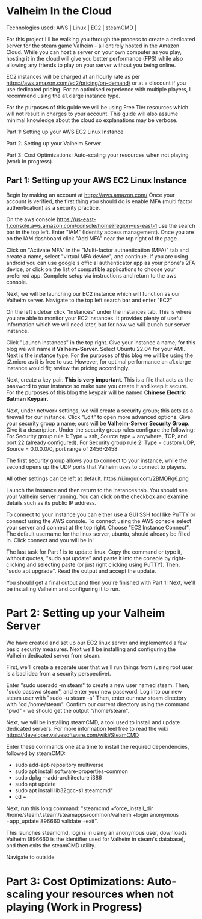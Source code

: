 # Valheim In the Cloud

Technologies used: AWS | Linux | EC2 | steamCMD | 

For this project I'll be walking you through the process to create a dedicated server for the steam game Valheim - all entirely hosted in the Amazon Cloud. While you can host a server on your own computer as you play, hosting it in the cloud will give you better performance (FPS) while also allowing any friends to play on your server without you being online. 

EC2 instances will be charged at an hourly rate as per https://aws.amazon.com/ec2/pricing/on-demand/ or at a discount if you use dedicated pricing. For an optimised experience with multiple players, I recommend using the a1.xlarge instance type. 

For the purposes of this guide we will be using Free Tier resources which will not result in charges to your account. This guide will also assume minimal knowledge about the cloud so explanations may be verbose.

Part 1: Setting up your AWS EC2 Linux Instance

Part 2: Setting up your Valheim Server

Part 3: Cost Optimizations: Auto-scaling your resources when not playing (work in progress)

## Part 1: Setting up your AWS EC2 Linux Instance

Begin by making an account at  https://aws.amazon.com/ 
Once your account is verified, the first thing you should do is enable MFA (multi factor authentication) as a security practice. 

On the aws console https://us-east-1.console.aws.amazon.com/console/home?region=us-east-1 use the search bar in the top left. Enter "IAM" (Identity access management). Once you are on the IAM dashboard click "Add MFA" near the top right of the page. 

Click on "Activate MFA" in the "Multi-factor authentication (MFA)" tab and create a name, select "virtual MFA device", and continue. If you are using android you can use google's official authenticator app as your phone's 2FA device, or click on the list of compatible applications to choose your preferred app. Complete setup via instructions and return to the aws console.

Next, we will be launching our EC2 instance which will function as our Valheim server. Navigate to the top left search bar and enter "EC2" 

On the left sidebar click "Instances" under the instances tab. This is where you are able to monitor your EC2 instances. It provides plenty of useful information which we will need later, but for now we will launch our server instance.

Click "Launch instances" in the top right. Give your instance a name; for this blog we will name it **Valheim-Server**. Select Ubuntu 22.04 for your AMI.
Next is the instance type. For the purposes of this blog we will be using the t2.micro as it is free to use. However, for optimal performance an a1.xlarge instance would fit; review the pricing accordingly. 

Next, create a key pair. **This is very important**. This is a file that acts as the password to your instance so make sure you create it and keep it secure. For the purposes of this blog the keypair will be named **Chinese Electric Batman Keypair**. 

Next, under network settings, we will create a security group; this acts as a firewall for our instance. Click "Edit" to open more advanced options. Give your security group a name; ours will be **Valheim-Server Security Group**. Give it a description. Under the security group rules configure the following:
For Security group rule 1: Type = ssh, Source type = anywhere, TCP, and port 22 (already configured).
For Security group rule 2: Type = custom UDP, Source = 0.0.0.0/0, port range of 2456-2458

The first security group allows you to connect to your instance, while the second opens up the UDP ports that Valheim uses to connect to players.

All other settings can be left at default. https://i.imgur.com/2BMORg6.png 

Launch the instance and then return to the instances tab. You should see your Valheim server running. You can click on the checkbox and examine details such as its public IP address. 

To connect to your instance you can either use a GUI SSH tool like PuTTY or connect using the AWS console. To connect using the AWS console select your server and connect at the top right. Choose "EC2 Instance Connect". The default username for the linux server, ubuntu, should already be filled in. Click connect and you will be in!

The last task for Part 1 is to update linux. Copy the command or type it, without quotes, "sudo apt update" and paste it into the console by right-clicking and selecting paste (or just right clicking using PuTTY). Then, "sudo apt upgrade". Read the output and accept the update.

You should get a final output and then you're finished with Part 1! Next, we'll be installing Valheim and configuring it to run. 


# Part 2: Setting up your Valheim Server

We have created and set up our EC2 linux server and implemented a few basic security measures. Next we'll be installing and configuring the Valheim dedicated server from steam. 

First, we'll create a separate user that we'll run things from (using root user is a bad idea from a security perspective).

Enter "sudo useradd -m steam" to create a new user named steam. 
Then, "sudo passwd steam", and enter your new password. 
Log into our new steam user with "sudo -u steam -s"
Then, enter our new steam directory with "cd /home/steam". Confirm our current directory using the command "pwd" - we should get the output "/home/steam".


Next, we will be installing steamCMD, a tool used to install and update dedicated servers. For more information feel free to read the wiki https://developer.valvesoftware.com/wiki/SteamCMD

Enter these commands one at a time to install the required dependencies, followed by steamCMD:

- sudo add-apt-repository multiverse
- sudo apt install software-properties-common
- sudo dpkg --add-architecture i386
- sudo apt update
- sudo apt install lib32gcc-s1 steamcmd"
- cd ~

Next, run this long command: "steamcmd +force_install_dir /home/steam/.steam/steamapps/common/valheim +login anonymous +app_update 896660 validate +exit". 

This launches steamcmd, logins in using an anonymous user, downloads Valheim (896660 is the identifier used for Valheim in steam's database), and then exits the steamCMD utility.  

Navigate to outside 

# Part 3: Cost Optimizations: Auto-scaling your resources when not playing **(Work in Progress)**
